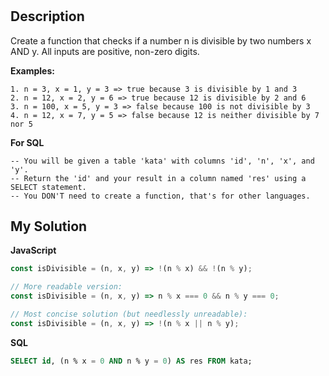 #

## Description

Create a function that checks if a number n is divisible by two numbers x AND y. All inputs are positive, non-zero digits.

**Examples:**

```
1. n = 3, x = 1, y = 3 => true because 3 is divisible by 1 and 3
2. n = 12, x = 2, y = 6 => true because 12 is divisible by 2 and 6
3. n = 100, x = 5, y = 3 => false because 100 is not divisible by 3
4. n = 12, x = 7, y = 5 => false because 12 is neither divisible by 7 nor 5
```

**For SQL**

```
-- You will be given a table 'kata' with columns 'id', 'n', 'x', and 'y'.
-- Return the 'id' and your result in a column named 'res' using a SELECT statement.
-- You DON'T need to create a function, that's for other languages.
```

## My Solution

**JavaScript**

```js
const isDivisible = (n, x, y) => !(n % x) && !(n % y);
```

```js
// More readable version:
const isDivisible = (n, x, y) => n % x === 0 && n % y === 0;
```

```js
// Most concise solution (but needlessly unreadable):
const isDivisible = (n, x, y) => !(n % x || n % y);
```

**SQL**

```sql
SELECT id, (n % x = 0 AND n % y = 0) AS res FROM kata;
```
